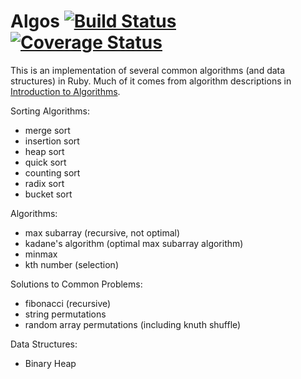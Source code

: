 Algos [![Build Status](https://travis-ci.org/zetsubo/algos.png?branch=master)](https://travis-ci.org/zetsubo/algos) [![Coverage Status](https://coveralls.io/repos/zetsubo/algos/badge.png?branch=master)](https://coveralls.io/r/zetsubo/algos?branch=master)
=====

This is an implementation of several common algorithms (and data structures) in Ruby. Much of it comes from algorithm descriptions in [Introduction to Algorithms](http://mitpress.mit.edu/books/introduction-algorithms).

Sorting Algorithms:
- merge sort
- insertion sort
- heap sort
- quick sort
- counting sort
- radix sort
- bucket sort

Algorithms:
- max subarray (recursive, not optimal)
- kadane's algorithm (optimal max subarray algorithm)
- minmax
- kth number (selection)

Solutions to Common Problems:
- fibonacci (recursive)
- string permutations
- random array permutations (including knuth shuffle)

Data Structures:
- Binary Heap
